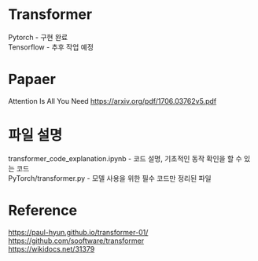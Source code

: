 # Transformer

Pytorch - 구현 완료   
Tensorflow - 추후 작업 예정   

# Papaer
Attention Is All You Need
https://arxiv.org/pdf/1706.03762v5.pdf

# 파일 설명
transformer_code_explanation.ipynb - 코드 설명, 기초적인 동작 확인을 할 수 있는 코드   
PyTorch/transformer.py - 모델 사용을 위한 필수 코드만 정리된 파일   

# Reference
https://paul-hyun.github.io/transformer-01/   
https://github.com/sooftware/transformer   
https://wikidocs.net/31379   
